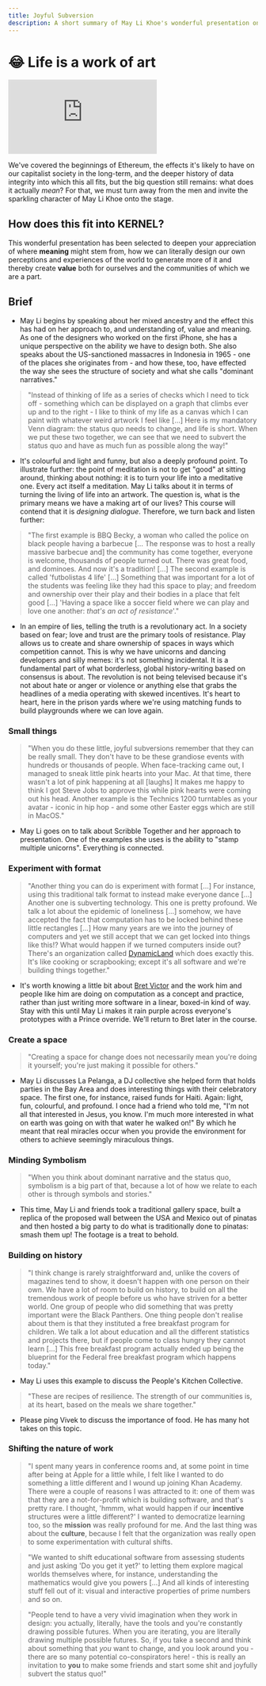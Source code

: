 ```yaml
---
title: Joyful Subversion
description: A short summary of May Li Khoe's wonderful presentation on Joyfully Subverting the Status Quo.
---
```


# 😂 Life is a work of art

<iframe class="video-frame" src="https://www.youtube-nocookie.com/embed/Aalyplbv5Mo?start=85" frameborder="0" allow="accelerometer; autoplay; encrypted-media; gyroscope; picture-in-picture" allowfullscreen></iframe>

We've covered the beginnings of Ethereum, the effects it's likely to have on our capitalist society in the long-term, and the deeper history of data integrity into which this all fits, but the big question still remains: what does it actually *mean*? For that, we must turn away from the men and invite the sparkling character of May Li Khoe onto the stage.

## How does this fit into KERNEL?

This wonderful presentation has been selected to deepen your appreciation of where **meaning** might stem from, how we can literally design our own perceptions and experiences of the world to generate more of it and thereby create **value** both for ourselves and the communities of which we are a part.

## Brief

- May Li begins by speaking about her mixed ancestry and the effect this has had on her approach to, and understanding of, value and meaning. As one of the designers who worked on the first iPhone, she has a unique perspective on the ability we have to design both. She also speaks about the US-sanctioned massacres in Indonesia in 1965 - one of the places she originates from - and how these, too, have effected the way she sees the structure of society and what she calls "dominant narratives."

> "Instead of thinking of life as a series of checks which I need to tick off - something which can be displayed on a graph that climbs ever up and to the right - I like to think of my life as a canvas which I can paint with whatever weird artwork I feel like [...] Here is my mandatory Venn diagram: the status quo needs to change, and life is short. When we put these two together, we can see that we need to subvert the status quo and have as much fun as possible along the way!"

- It's colourful and light and funny, but also a deeply profound point. To illustrate further: the point of meditation is not to get "good" at sitting around, thinking about nothing: it is to turn your life into a meditative one. Every act itself a meditation. May Li talks about it in terms of turning the living of life into an artwork. The question is, what is the primary means we have a making art of our lives? This course will contend that it is *designing dialogue*. Therefore, we turn back and listen further:

> "The first example is BBQ Becky, a woman who called the police on black people having a barbecue [... The response was to host a really massive barbecue and] the community has come together, everyone is welcome, thousands of people turned out. There was great food, and dominoes. And now it's a tradition! [...] The second example is called 'futbolistas 4 life' [...] Something that was important for a lot of the students was feeling like they had this space to play; and freedom and ownership over their play and their bodies in a place that felt good [...] 'Having a space like a soccer field where we can play and love one another: *that's an act of resistance*'."

- In an empire of lies, telling the truth is a revolutionary act. In a society based on fear; love and trust are the primary tools of resistance. Play allows us to create and share ownership of spaces in ways which competition cannot. This is why we have unicorns and dancing developers and silly memes: it's not something incidental. It is a fundamental part of what borderless, global history-writing based on consensus is about. The revolution is not being televised because it's not about hate or anger or violence or anything else that grabs the headlines of a media operating with skewed incentives. It's heart to heart, here in the prison yards where we're using matching funds to build playgrounds where we can love again.

### Small things

> "When you do these little, joyful subversions remember that they can be really small. They don't have to be these grandiose events with hundreds or thousands of people. When face-tracking came out, I managed to sneak little pink hearts into your Mac. At that time, there wasn't a lot of pink happening at all [laughs] It makes me happy to think I got Steve Jobs to approve this while pink hearts were coming out his head. Another example is the Technics 1200 turntables as your avatar - iconic in hip hop - and some other Easter eggs which are still in MacOS."

- May Li goes on to talk about Scribble Together and her approach to presentation. One of the examples she uses is the ability to "stamp multiple unicorns". Everything is connected.

### Experiment with format

> "Another thing you can do is experiment with format [...] For instance, using this traditional talk format to instead make everyone dance [...] Another one is subverting technology. This one is pretty profound. We talk a lot about the epidemic of loneliness [...] somehow, we have accepted the fact that computation has to be locked behind these little rectangles [...] How many years are we into the journey of computers and yet we still accept that we can get locked into things like this!? What would happen if we turned computers inside out? There's an organization called [DynamicLand](https://dynamicland.org/) which does exactly this. It's like cooking or scrapbooking; except it's all software and we're building things together."

- It's worth knowing a little bit about [Bret Victor](http://worrydream.com/) and the work him and people like him are doing on computation as a concept and practice, rather than just writing more software in a linear, boxed-in kind of way. Stay with this until May Li makes it rain purple across everyone's prototypes with a Prince override. We'll return to Bret later in the course.

### Create a space

> "Creating a space for change does not necessarily mean you're doing it yourself; you're just making it possible for others."

- May Li discusses La Pelanga, a DJ collective she helped form that holds parties in the Bay Area and does interesting things with their celebratory space. The first one, for instance, raised funds for Haiti. Again: light, fun, colourful, and profound. I once had a friend who told me, "I'm not all that interested in Jesus, you know. I'm much more interested in what on earth was going on with that water he walked on!" By which he meant that real miracles occur when you provide the environment for others to achieve seemingly miraculous things.

### Minding Symbolism

> "When you think about dominant narrative and the status quo, symbolism is a big part of that, because a lot of how we relate to each other is through symbols and stories."

- This time, May Li and friends took a traditional gallery space, built a replica of the proposed wall between the USA and Mexico out of pinatas and then hosted a big party to do what is traditionally done to pinatas: smash them up! The footage is a treat to behold.

### Building on history

> "I think change is rarely straightforward and, unlike the covers of magazines tend to show, it doesn't happen with one person on their own. We have a lot of room to build on history, to build on all the tremendous work of people before us who have striven for a better world. One group of people who did something that was pretty important were the Black Panthers. One thing people don't realise about them is that they instituted a free breakfast program for children. We talk a lot about education and all the different statistics and projects there, but if people come to class hungry they cannot learn [...] This free breakfast program actually ended up being the blueprint for the Federal free breakfast program which happens today."

- May Li uses this example to discuss the People's Kitchen Collective.

> "These are recipes of resilience. The strength of our communities is, at its heart, based on the meals we share together."

- Please ping Vivek to discuss the importance of food. He has many hot takes on this topic.

### Shifting the nature of work

> "I spent many years in conference rooms and, at some point in time after being at Apple for a little while, I felt like I wanted to do something a little different and I wound up joining Khan Academy. There were a couple of reasons I was attracted to it: one of them was that they are a not-for-profit which is building software, and that's pretty rare. I thought, 'hmmm, what would happen if our **incentive** structures were a little different?' I wanted to democratize learning too, so the **mission** was really profound for me. And the last thing was about the **culture**, because I felt that the organization was really open to some experimentation with cultural shifts.

> "We wanted to shift educational software from assessing students and just asking 'Do you get it yet?' to letting them explore magical worlds themselves where, for instance, understanding the mathematics would give you powers [...] And all kinds of interesting stuff fell out of it: visual and interactive properties of prime numbers and so on.

> "People tend to have a very vivid imagination when they work in design: you actually, literally, have the tools and you're constantly drawing possible futures. When you are iterating, you are literally drawing multiple possible futures. So, if you take a second and think about something that *you* want to change, and you look around you - there are so many potential co-conspirators here! - this is really an invitation to **you** to make some friends and start some shit and joyfully subvert the status quo!"